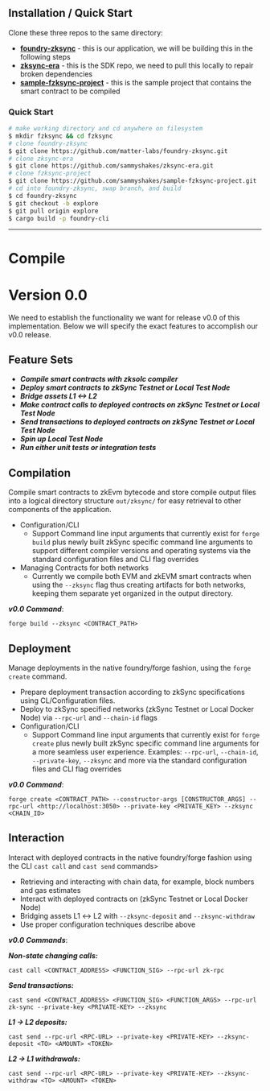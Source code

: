 ## Installation / Quick Start

Clone these three repos to the same directory:

- [**foundry-zksync**](https://github.com/matter-labs/foundry-zksync) - this is our application, we will be building this in the following steps
- [**zksync-era**](https://github.com/sammyshakes/zksync-era) - this is the SDK repo, we need to pull this locally to repair broken dependencies
- [**sample-fzksync-project**](https://github.com/sammyshakes/sample-fzksync-project) - this is the sample project that contains the smart contract to be compiled


### Quick Start

```bash
# make working directory and cd anywhere on filesystem
$ mkdir fzksync && cd fzksync
# clone foundry-zksync
$ git clone https://github.com/matter-labs/foundry-zksync.git 
# clone zksync-era
$ git clone https://github.com/sammyshakes/zksync-era.git
# clone fzksync-project
$ git clone https://github.com/sammyshakes/sample-fzksync-project.git
# cd into foundry-zksync, swap branch, and build
$ cd foundry-zksync
$ git checkout -b explore
$ git pull origin explore
$ cargo build -p foundry-cli
```
---
# Compile

# Version 0.0

We need to establish the functionality we want for release v0.0 of this implementation. Below we will specify the exact features to accomplish our v0.0 release.

## Feature Sets

- ***Compile smart contracts with zksolc compiler***
- ***Deploy smart contracts to zkSync Testnet or Local Test Node***
- ***Bridge assets L1 <-> L2***
- ***Make contract calls to deployed contracts on zkSync Testnet or Local Test Node***
- ***Send transactions to deployed contracts on zkSync Testnet or Local Test Node***
- ***Spin up Local Test Node***
- *********************************Run either unit tests or integration tests*********************************

## Compilation

Compile smart contracts to zkEvm bytecode and store compile output files into a logical directory structure `out/zksync/` for easy retrieval to other components of the application.

- Configuration/CLI
    - Support Command line input arguments that currently exist for `forge build` plus newly built zkSync specific command line arguments to support different compiler versions and operating systems via the standard configuration files and CLI flag overrides
- Managing Contracts for both networks
    - Currently we compile both EVM and zkEVM smart contracts when using the `--zksync` flag thus creating artifacts for both networks, keeping them separate yet organized in the output directory.

***v0.0*** ***Command***:

`forge build --zksync <CONTRACT_PATH>`

## Deployment

Manage deployments in the native foundry/forge fashion, using the `forge create` command.

- Prepare deployment transaction according to zkSync specifications using CL/Configuration files.
- Deploy to zkSync specified networks (zkSync Testnet or Local Docker Node)  via `--rpc-url` and `--chain-id` flags
- Configuration/CLI
    - Support Command line input arguments that currently exist for `forge create` plus newly built zkSync specific command line arguments for a more seamless user experience. Examples: `--rpc-url`, `--chain-id`, `--private-key`, `--zksync` and more via the standard configuration files and CLI flag overrides

***v0.0*** ***Command***:

`forge create <CONTRACT_PATH> --constructor-args [CONSTRUCTOR_ARGS] --rpc-url <http://localhost:3050> --private-key <PRIVATE_KEY> --zksync <CHAIN_ID>`

## Interaction

Interact with deployed contracts in the native foundry/forge fashion using the CLI `cast call` and `cast send` commands>

- Retrieving and interacting with chain data, for example, block numbers and gas estimates
- Interact with deployed contracts on (zkSync Testnet or Local Docker Node)
- Bridging assets L1 ↔ L2 with `--zksync-deposit` and `--zksync-withdraw`
- Use proper configuration techniques describe above

***v0.0*** ***Commands***:

***Non-state changing calls:***

`cast call <CONTRACT_ADDRESS> <FUNCTION_SIG> --rpc-url zk-rpc`

***Send transactions:***

`cast send <CONTRACT_ADDRESS> <FUNCTION_SIG> <FUNCTION_ARGS> --rpc-url zk-sync --private-key <PRIVATE-KEY> --zksync`

***L1 → L2 deposits:***

`cast send --rpc-url <RPC-URL> --private-key <PRIVATE-KEY> --zksync-deposit <TO> <AMOUNT> <TOKEN>`

***L2 → L1 withdrawals:***

`cast send --rpc-url <RPC-URL> --private-key <PRIVATE-KEY> --zksync-withdraw <TO> <AMOUNT> <TOKEN>`



